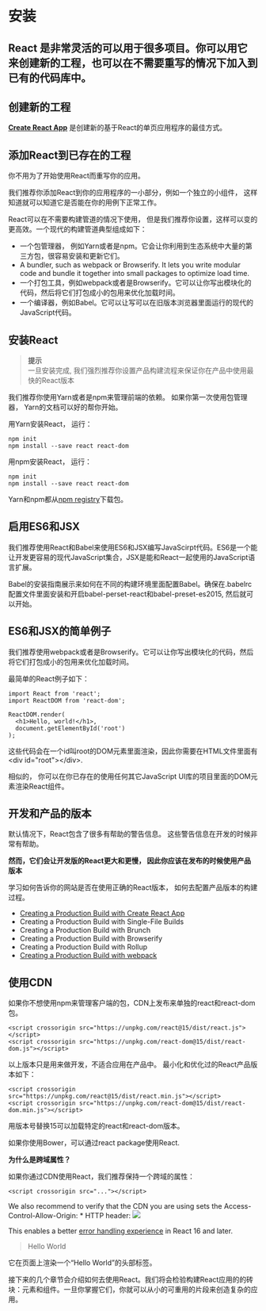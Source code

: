 # 安装
## React 是非常灵活的可以用于很多项目。你可以用它来创建新的工程，也可以在不需要重写的情况下加入到已有的代码库中。
## __创建新的工程__
[__Create React App__](http://github.com/facebookincubator/create-react-app) 是创建新的基于React的单页应用程序的最佳方式。
## __添加React到已存在的工程__

你不用为了开始使用React而重写你的应用。

我们推荐你添加React到你的应用程序的一小部分，例如一个独立的小组件， 这样知道就可以知道它是否能在你的用例下正常工作。

React可以在不需要构建管道的情况下使用， 但是我们推荐你设置，这样可以变的更高效。一个现代的构建管道典型组成如下：
- 一个包管理器， 例如Yarn或者是npm。它会让你利用到生态系统中大量的第三方包，很容易安装和更新它们。
- A bundler, such as webpack or Browserify. It lets you write modular code and bundle it together into small packages to optimize load time.
- 一个打包工具，例如webpack或者是Browserify。它可以让你写出模块化的代码，然后将它们打包成小的包用来优化加载时间。
- 一个编译器，例如Babel。它可以让写可以在旧版本浏览器里面运行的现代的JavaScript代码。

## 安装React
> __提示__  
一旦安装完成, 我们强烈推荐你设置产品构建流程来保证你在产品中使用最快的React版本

我们推荐你使用Yarn或者是npm来管理前端的依赖。 如果你第一次使用包管理器， Yarn的文档可以好的帮你开始。


用Yarn安装React， 运行：
```Code
npm init
npm install --save react react-dom
```

用npm安装React， 运行：
```
npm init
npm install --save react react-dom
```

Yarn和npm都从[npm registry](http://npmjs.com/)下载包。

## 启用ES6和JSX

我们推荐使用React和Babel来使用ES6和JSX编写JavaScirpt代码。ES6是一个能让开发更容易的现代JavaScript集合，JSX是能和React一起使用的JavaScript语言扩展。

Babel的安装指南展示来如何在不同的构建环境里面配置Babel。确保在.babelrc配置文件里面安装和开启babel-perset-react和babel-preset-es2015, 然后就可以开始。

## ES6和JSX的简单例子

我们推荐使用webpack或者是Browserify。它可以让你写出模块化的代码，然后将它们打包成小的包用来优化加载时间。

最简单的React例子如下：

```
import React from 'react';
import ReactDOM from 'react-dom';

ReactDOM.render(
  <h1>Hello, world!</h1>,
  document.getElementById('root')
);
```

这些代码会在一个id叫root的DOM元素里面渲染，因此你需要在HTML文件里面有\<div id="root">\</div>.

相似的， 你可以在你已存在的使用任何其它JavaScript UI库的项目里面的DOM元素渲染React组件。

## 开发和产品的版本

默认情况下，React包含了很多有帮助的警告信息。 这些警告信息在开发的时候非常有帮助。

__然而，它们会让开发版的React更大和更慢， 因此你应该在发布的时候使用产品版本__

学习如何告诉你的网站是否在使用正确的React版本， 如何去配置产品版本的构建过程。

- [Creating a Production Build with Create React App](https://facebook.github.io/react/docs/optimizing-performance.html#create-react-app)
- Creating a Production Build with Single-File Builds
- Creating a Production Build with Brunch
- Creating a Production Build with Browserify
- Creating a Production Build with Rollup
- [Creating a Production Build with webpack](https://facebook.github.io/react/docs/optimizing-performance.html#webpack)

## 使用CDN

如果你不想使用npm来管理客户端的包，CDN上发布来单独的react和react-dom包。

```
<script crossorigin src="https://unpkg.com/react@15/dist/react.js"></script>
<script crossorigin src="https://unpkg.com/react-dom@15/dist/react-dom.js"></script>
```

以上版本只是用来做开发，不适合应用在产品中。 最小化和优化过的React产品版本如下：

```
<script crossorigin src="https://unpkg.com/react@15/dist/react.min.js"></script>
<script crossorigin src="https://unpkg.com/react-dom@15/dist/react-dom.min.js"></script>
```

用版本号替换15可以加载特定的react和react-dom版本。

如果你使用Bower，可以通过react package使用React.

__为什么是跨域属性？__

如果你通过CDN使用React，我们推荐保持一个跨域的属性：

```
<script crossorigin src="..."></script>
```

We also recommend to verify that the CDN you are using sets the Access-Control-Allow-Origin: * HTTP header:
![](https://facebook.github.io/react/img/docs/cdn-cors-header.png)

This enables a better [error handling experience](https://facebook.github.io/react/blog/2017/07/26/error-handling-in-react-16.html) in React 16 and later.

> Hello World

它在页面上渲染一个“Hello World”的头部标签。

接下来的几个章节会介绍如何去使用React。我们将会检验构建React应用的的砖块：元素和组件。一旦你掌握它们，你就可以从小的可重用的片段来创造复杂的应用。